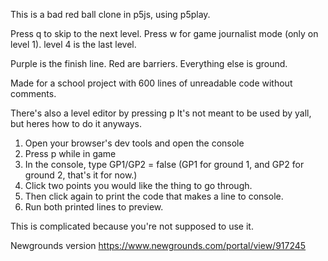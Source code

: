 This is a bad red ball clone in p5js, using p5play.

Press q to skip to the next level.
Press w for game journalist mode (only on level 1).
level 4 is the last level.

Purple is the finish line.
Red are barriers.
Everything else is ground.

Made for a school project with 600 lines of unreadable code without comments.

There's also a level editor by pressing p
It's not meant to be used by yall, but heres how to do it anyways.

1. Open your browser's dev tools and open the console
2. Press p while in game
3. In the console, type GP1/GP2 = false (GP1 for ground 1, and GP2 for ground 2, that's it for now.)
4. Click two points you would like the thing to go through.
5. Then click again to print the code that makes a line to console.
6. Run both printed lines to preview.

This is complicated because you're not supposed to use it.

Newgrounds version
https://www.newgrounds.com/portal/view/917245
